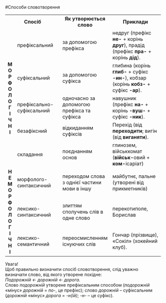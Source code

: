 #Способи словотворення

<table>
<col width="5%">
<col width="30%">
<col width="30%">
<col width="35%">
<tr>
<td colspan="2"><center><b>Спосіб</b></center></td>
<td><center><b>Як утворюється слово</b></center></td>
<td><center><b>Приклади</b></center></td>
</tr>
  <tr>
  <td class="row-span" rowspan="5">
    <center><b>
      М<br>
      О<br>
      Р<br>
      Ф<br>
      О<br>
      Л<br>
      О<br>
      Г<br>
      І<br>
      Ч<br>
      Н<br>
      І</b></center>
  </td> 
  <td>префіксальний</td>
  <td>за допомогою префікса</td>
  <td>недруг (префікс <b>не-</b> + корінь <b>друг</b>), прадід (префікс <b>пра-</b> + корінь <b>дід</b>).
  </tr>
  <tr>
  <td>суфіксальний</td>
  <td>за допомогою суфікса</td>
  <td>глибина (корінь <b>глиб-</b> + суфікс <b>-ин-</b>), кобзар (корінь <b>кобз-</b> + суфікс <b>-ар</b>).</td>
  </tr>
  <tr>
	<td>префіксально-суфіксальний</td>
	<td>одночасно за допомогою префікса та суфікса</td>
  <td>навушник (префікс <b>на-</b> + корінь <b>-вуш-</b> + суфікс <b>-ник</b>).</td>
  </tr>
  <tr>
	<td>безафіксний</td>
	<td>відкиданням суфіксів</td>
  <td>Перехід (від <b>переходити</b>; вигін (від <b>виганяти</b>).</td>
  </tr>
  <tr>
    <td>складання</td>
    <td>поєднанням основ</td>
    <td>глинозем, військкомат (<b>військ-</b>овий + <b>ком-</b>ісаріат)</td>
  </tr>
  <tr>
    <td rowspan="3" class="row-span">
    <center><b>
      Н<br>
      Е<br>
      М<br>
      О<br>
      Р<br>
      Ф<br>
      О<br>
      Л<br>
      О<br>
      Г<br>
      І<br>
      Ч<br>
      Н<br>
      І</b></center>
    </td>
    <td>
      морфолого-синтаксичний
    </td>
    <td>переходом слова з однієї частини мови в іншу</td>
    <td>майбутнє, пальне (утворені від прикметників)</td>
  </tr>
  <tr>
  	<td>лексико-синтаксичний</td>
	  <td>злиттям сполучень слів в одне слово</td>
	  <td>перекотиполе, Борислав</td>
  </tr>
  <tr>
	<td>лексико-семантичний</td>
	<td>переосмисленням існуючих слів</td>
  <td>Гончар (прізвище), «Сокіл» (хокейний клуб).</td>
  </tr>
</table>

<div class="alg-wrap">
<span class="alg">Увага!</span>
<div class="alg-text">
Щоб правильно визначити спосіб словотворення, слід уважно визначати слово, від якого утворене похідне:<br>
<span class="p1"><i>Подорожній ← дорожній ← дорога.</i></span><br>
Слово <span class="p1"><i>подорожній</i></span> утворене префіксальним способом (<span class="p1"><i>подорожній</i></span> «мінус» <span class="p1"><i>дорожній</i></span> = <span class="p1"><i>по-</i></span>, це префікс); слово <span class="p1"><i>дорожній</i></span> – суфіксальним (<span class="p1"><i>дорожній</i></span> «мінус» <span class="p1"><i>дорога</i></span> = <span class="p1"><i>-н(ій)</i></span>; <span class="p1"><i>-н-</i></span> – це суфікс).
</div>
</div>
